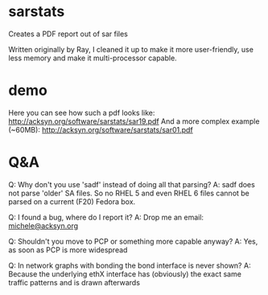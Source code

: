 sarstats
========

Creates a PDF report out of sar files

Written originally by Ray, I cleaned it up to make it more user-friendly, use
less memory and make it multi-processor capable.

demo
====
Here you can see how such a pdf looks like: http://acksyn.org/software/sarstats/sar19.pdf
And a more complex example (~60MB): http://acksyn.org/software/sarstats/sar01.pdf

Q&A
===

Q: Why don't you use 'sadf' instead of doing all that parsing?
A: sadf does not parse 'older' SA files. So no RHEL 5 and even RHEL 6 files cannot
   be parsed on a current (F20) Fedora box.

Q: I found a bug, where do I report it?
A: Drop me an email: michele@acksyn.org

Q: Shouldn't you move to PCP or something more capable anyway?
A: Yes, as soon as PCP is more widespread

Q: In network graphs with bonding the bond interface is never shown?
A: Because the underlying ethX interface has (obviously) the exact same traffic patterns and is drawn afterwards
